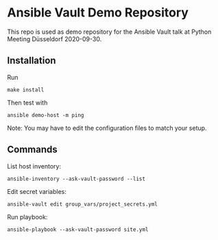 Ansible Vault Demo Repository
=============================

This repo is used as demo repository for the Ansible Vault talk
at Python Meeting Düsseldorf 2020-09-30.

Installation
------------

Run

    make install

Then test with

    ansible demo-host -m ping

Note: You may have to edit the configuration files to match your setup.

Commands
--------

List host inventory:

    ansible-inventory --ask-vault-password --list

Edit secret variables:

    ansible-vault edit group_vars/project_secrets.yml

Run playbook:

    ansible-playbook --ask-vault-password site.yml
